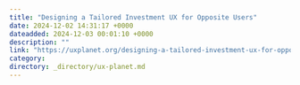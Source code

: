 ```yaml
---
title: "Designing a Tailored Investment UX for Opposite Users"
date: 2024-12-02 14:31:17 +0000
dateadded: 2024-12-03 00:01:10 +0000
description: ""
link: "https://uxplanet.org/designing-a-tailored-investment-ux-for-opposite-users-58379bf805dd?source=rss----819cc2aaeee0---4"
category:
directory: _directory/ux-planet.md
---
```


